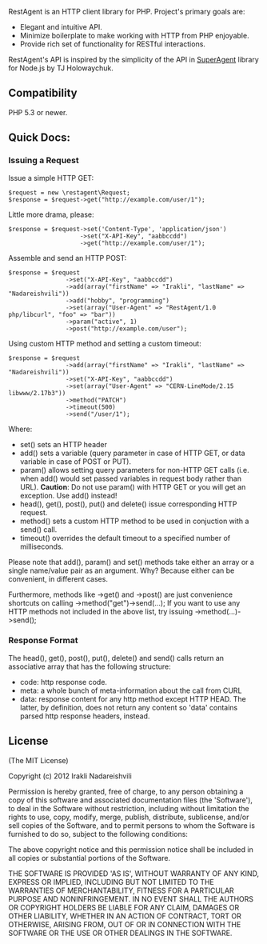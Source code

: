 RestAgent is an HTTP client library for PHP. Project's primary goals are: 

* Elegant and intuitive API. 
* Minimize boilerplate to make working with HTTP from PHP enjoyable.
* Provide rich set of functionality for RESTful interactions.

RestAgent's API is inspired by the simplicity of the API in [SuperAgent](https://github.com/visionmedia/superagent) library for Node.js by TJ Holowaychuk.

## Compatibility

PHP 5.3 or newer.

## Quick Docs:

### Issuing a Request

Issue a simple HTTP GET:

    $request = new \restagent\Request;
    $response = $request->get("http://example.com/user/1");

Little more drama, please:

    $response = $request->set('Content-Type', 'application/json')
                        ->set("X-API-Key", "aabbccdd")
                        ->get("http://example.com/user/1");

Assemble and send an HTTP POST:

    $response = $request
                    ->set("X-API-Key", "aabbccdd")
                    ->add(array("firstName" => "Irakli", "lastName" => "Nadareishvili"))
                    ->add("hobby", "programming")
                    ->set(array("User-Agent" => "RestAgent/1.0 php/libcurl", "foo" => "bar"))
                    ->param("active", 1)
                    ->post("http://example.com/user");

Using custom HTTP method and setting a custom timeout:

    $response = $request
                    ->add(array("firstName" => "Irakli", "lastName" => "Nadareishvili"))
                    ->set("X-API-Key", "aabbccdd")
                    ->set(array("User-Agent" => "CERN-LineMode/2.15 libwww/2.17b3"))
                    ->method("PATCH")
                    ->timeout(500)
                    ->send("/user/1");


Where:

* set() sets an HTTP header
* add() sets a variable (query parameter in case of HTTP GET, or data variable in case of POST or PUT).
* param() allows setting query parameters for non-HTTP GET calls (i.e. when add() would set passed variables in request
body rather than URL). **Caution**: Do not use param() with HTTP GET or you will get an exception. Use add() instead!
* head(), get(), post(), put() and delete() issue corresponding HTTP request.
* method() sets a custom HTTP method to be used in conjuction with a send() call.
* timeout() overrides the default timeout to a specified number of milliseconds.

Please note that add(), param() and set() methods take either an array or a single name/value pair as an argument.
Why? Because either can be convenient, in different cases.

Furthermore, methods like ->get() and ->post() are just convenience shortcuts on calling ->method("get")->send(...);
If you want to use any HTTP methods not included in the above list, try issuing ->method(...)->send();

### Response Format

The head(), get(), post(), put(), delete() and send() calls return an associative array that has the following structure:

* code: http response code.
* meta: a whole bunch of meta-information about the call from CURL
* data: response content for any http method except HTTP HEAD. The latter, by definition, does not return any content
so 'data' contains parsed http response headers, instead.


## License

(The MIT License)

Copyright (c) 2012 Irakli Nadareishvili

Permission is hereby granted, free of charge, to any person obtaining
a copy of this software and associated documentation files (the
'Software'), to deal in the Software without restriction, including
without limitation the rights to use, copy, modify, merge, publish,
distribute, sublicense, and/or sell copies of the Software, and to
permit persons to whom the Software is furnished to do so, subject to
the following conditions:

The above copyright notice and this permission notice shall be
included in all copies or substantial portions of the Software.

THE SOFTWARE IS PROVIDED 'AS IS', WITHOUT WARRANTY OF ANY KIND,
EXPRESS OR IMPLIED, INCLUDING BUT NOT LIMITED TO THE WARRANTIES OF
MERCHANTABILITY, FITNESS FOR A PARTICULAR PURPOSE AND NONINFRINGEMENT.
IN NO EVENT SHALL THE AUTHORS OR COPYRIGHT HOLDERS BE LIABLE FOR ANY
CLAIM, DAMAGES OR OTHER LIABILITY, WHETHER IN AN ACTION OF CONTRACT,
TORT OR OTHERWISE, ARISING FROM, OUT OF OR IN CONNECTION WITH THE
SOFTWARE OR THE USE OR OTHER DEALINGS IN THE SOFTWARE.
